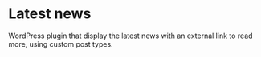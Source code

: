 # Latest news

WordPress plugin that display the latest news with an external link to read more, using custom post types.
